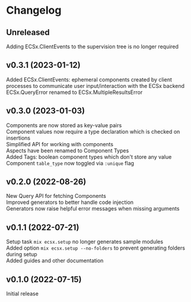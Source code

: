 # Changelog

## Unreleased

Adding ECSx.ClientEvents to the supervision tree is no longer required

## v0.3.1 (2023-01-12)

Added ECSx.ClientEvents: ephemeral components created by client processes to communicate user input/interaction with the ECSx backend  
ECSx.QueryError renamed to ECSx.MultipleResultsError  

## v0.3.0 (2023-01-03)

Components are now stored as key-value pairs  
Component values now require a type declaration which is checked on insertions  
Simplified API for working with components  
Aspects have been renamed to Component Types  
Added Tags: boolean component types which don't store any value  
Component `table_type` now toggled via `:unique` flag  

## v0.2.0 (2022-08-26)

New Query API for fetching Components  
Improved generators to better handle code injection  
Generators now raise helpful error messages when missing arguments  

## v0.1.1 (2022-07-21)

Setup task `mix ecsx.setup` no longer generates sample modules  
Added option `mix ecsx.setup --no-folders` to prevent generating folders during setup  
Added guides and other documentation  

## v0.1.0 (2022-07-15)

Initial release  
